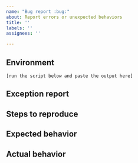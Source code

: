```yaml
---
name: "Bug report :bug:"
about: Report errors or unexpected behaviors
title: ''
labels: ''
assignees: ''

---
```


<!--

Before submitting your bug report ...
- Please make sure you are able to reproduce the issue with the latest version of PSReadLine.
- Please check for duplicates. +1 the duplicate if you find one and add additional details if you have any.

The maintainer may close your issue without further explanation or engagement if:
- You delete this entire template and go your own path;
- You file an issue that has many duplicates;
- You file an issue completely blank in the body.

-->

## Environment

```none
[run the script below and paste the output here]
```

<!--

The following script will generate the environment data that helps triage and investigate the issue.
Please run the script in the PowerShell session where you ran into the issue and provide the output above.

& {
    $hostName = $Host.Name
    if ($hostName -eq "ConsoleHost" -and (Get-Command Get-CimInstance -ErrorAction SilentlyContinue)) {
        $id = $PID
        $inWindowsTerminal = $false
        while ($true) {
            $p = Get-CimInstance -ClassName Win32_Process -Filter "ProcessId Like $id"
            if (!$p -or !$p.Name) { break }
            if ($p.Name -eq "WindowsTerminal.exe") { $inWindowsTerminal = $true; break }
            $id = $p.ParentProcessId
        }
        if ($inWindowsTerminal) { $hostName += " (Windows Terminal)" }
    }

    "`nPS version: $($PSVersionTable.PSVersion)"
    $v = (Get-Module PSReadline).Version
    $m = Get-Content "$(Split-Path -Parent (Get-Module PSReadLine).Path)\PSReadLine.psd1" | Select-String "Prerelease = '(.*)'"
    if ($m) {
        $v = "$v-" + $m.Matches[0].Groups[1].Value
    }
    "PSReadline version: $v"
    if ($IsLinux -or $IsMacOS) {
        "os: $(uname -a)"
    } else {
        "os: $((dir $env:SystemRoot\System32\cmd.exe).VersionInfo.FileVersion)"
    }
    "PS file version: $($name = if ($PSVersionTable.PSEdition -eq "Core") { "pwsh.dll" } else { "powershell.exe" }; (dir $pshome\$name).VersionInfo.FileVersion)"
    "HostName: $hostName"
    "BufferWidth: $([console]::BufferWidth)"
    "BufferHeight: $([console]::BufferHeight)`n"
}

-->

## Exception report

<!-- Copy and paste the keys and the exception stack trace printed by PSReadLine, if there is any -->

## Steps to reproduce

<!-- A description of how to trigger this bug. -->

## Expected behavior

<!-- A description of what you're expecting, possibly containing screenshots or reference material. -->

## Actual behavior

<!-- What's actually happening? -->
